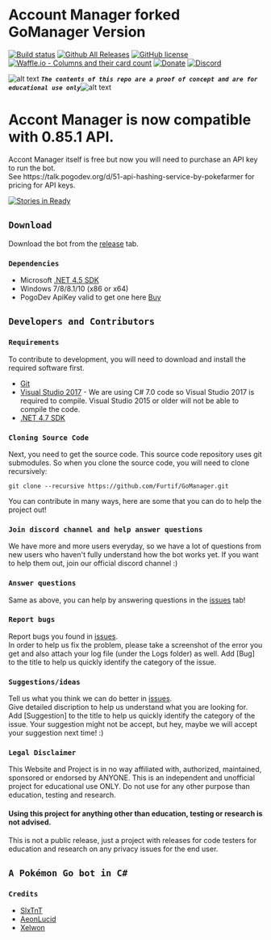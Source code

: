 # Account Manager forked GoManager Version

<!-- define variables -->
[1.1]: http://i.imgur.com/M4fJ65n.png (ATTENTION)

[![Build status](https://ci.appveyor.com/api/projects/status/n7nks9i63033eup5/branch/master?svg=true)](https://ci.appveyor.com/project/RocketBot/gomanager/branch/master) [![Github All Releases](https://img.shields.io/github/downloads/Furtif/GoManager/total.svg?maxAge=250)](https://github.com/Furtif/GoManager/releases) 
[![GitHub license](https://img.shields.io/badge/license-AGPL-blue.svg)](https://raw.githubusercontent.com/Furtif/GoManager/master/LICENSE.md) 
[![Waffle.io - Columns and their card count](https://badge.waffle.io/Furtif/GoManager.svg?columns=all)](https://waffle.io/Furtif/GoManager) [![Donate](https://img.shields.io/badge/Donate-PayPal-green.svg)](https://www.paypal.com/cgi-bin/webscr?cmd=_s-xclick&hosted_button_id=SNATC29B4ZJD4) [![Discord](https://img.shields.io/badge/Discord-Online-blue.svg)](https://discord.gg/rkm4xhX)

![alt text][1.1] <strong><em>`The contents of this repo are a proof of concept and are for educational use only`</em></strong>![alt text][1.1]<br/>

<h1>Accont Manager is now compatible with 0.85.1 API.</h1>

<p>
Accont Manager itself is free but now you will need to purchase an API key to run the bot.
<br/>
See https://talk.pogodev.org/d/51-api-hashing-service-by-pokefarmer for pricing for API keys.
</p>

[![Stories in Ready](https://discordapp.com/api/guilds/335455302965002242/widget.png?style=banner3&time-)](https://discord.gg/rkm4xhX)

## `Download`
Download the bot from the [release](https://github.com/Furtif/GoManager/releases) tab.  

### `Dependencies`
 - Microsoft [.NET 4.5 SDK](https://www.microsoft.com/en-us/download/details.aspx?id=55170&desc=dotnet47)
 - Windows 7/8/8.1/10 (x86 or x64)
 - PogoDev ApiKey valid to get one here [Buy](https://talk.pogodev.org/d/51-api-hashing-service-by-pokefarmer)

## `Developers and Contributors`

### `Requirements`

To contribute to development, you will need to download and install the required software first.

- [Git](https://git-scm.com/downloads)
- [Visual Studio 2017](https://www.visualstudio.com/vs/whatsnew/) - We are using C# 7.0 code so Visual Studio 2017 is required to compile. Visual Studio 2015 or older will not be able to compile the code.
- [.NET 4.7 SDK](https://www.microsoft.com/en-us/download/details.aspx?id=55170&desc=dotnet47)

### `Cloning Source Code`

Next, you need to get the source code.  This source code repository uses git submodules. So when you clone the source code, you will need to clone recursively:

```
git clone --recursive https://github.com/Furtif/GoManager.git
```

 You can contribute in many ways, here are some that you can do to help the project out!

### `Join discord channel and help answer questions`
 We have more and more users everyday, so we have a lot of questions from new users who haven't fully understand how the bot works yet. If you want to help them out, join our official discord channel :)

### `Answer questions`
 Same as above, you can help by answering questions in the [issues](https://github.com/Furtif/GoManager/issues) tab!

### `Report bugs`
 Report bugs you found in [issues](https://github.com/Furtif/GoManager/issues).  
In order to help us fix the problem, please take a screenshot of the error you get and also attach your log file (under the Logs folder) as well. Add [Bug] to the title to help us quickly identify the category of the issue.

### `Suggestions/ideas`
 Tell us what you think we can do better in [issues](https://github.com/Furtif/GoManager/issues).  
Give detailed discription to help us understand what you are looking for. Add [Suggestion] to the title to help us quickly identify the category of the issue. Your suggestion might not be accept, but hey, maybe we will accept your suggestion next time! :)

### `Legal Disclaimer`

This Website and Project is in no way affiliated with, authorized, maintained, sponsored or endorsed by ANYONE. This is an independent and unofficial project for educational use ONLY. Do not use for any other purpose than education, testing and research.

#### Using this project for anything other than education, testing or research is not advised.

This is not a public release, just a project with releases for code testers for education and research on any privacy issues for the end user.

## `A Pokémon Go bot in C#`


### `Credits`
- [SlxTnT](https://github.com/SL-x-TnT)
- [AeonLucid](https://github.com/AeonLucid)
- [Xelwon](https://github.com/Xelwon)
